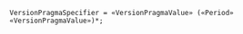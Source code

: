 <!-- This file is generated automatically by infrastructure scripts. Please don't edit by hand. -->

```{ .ebnf .slang-ebnf #VersionPragmaSpecifier }
VersionPragmaSpecifier = «VersionPragmaValue» («Period» «VersionPragmaValue»)*;
```
